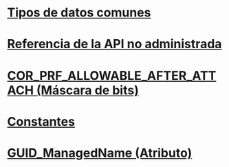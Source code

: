 # [Tipos de datos comunes](common-data-types-unmanaged-api-reference.md)
# [Referencia de la API no administrada](index.md)
# [COR_PRF_ALLOWABLE_AFTER_ATTACH (Máscara de bits)](cor-prf-allowable-after-attach-bitmask.md)
# [Constantes](constants-unmanaged-api-reference.md)
# [GUID_ManagedName (Atributo)](guid-managedname-attribute.md)
